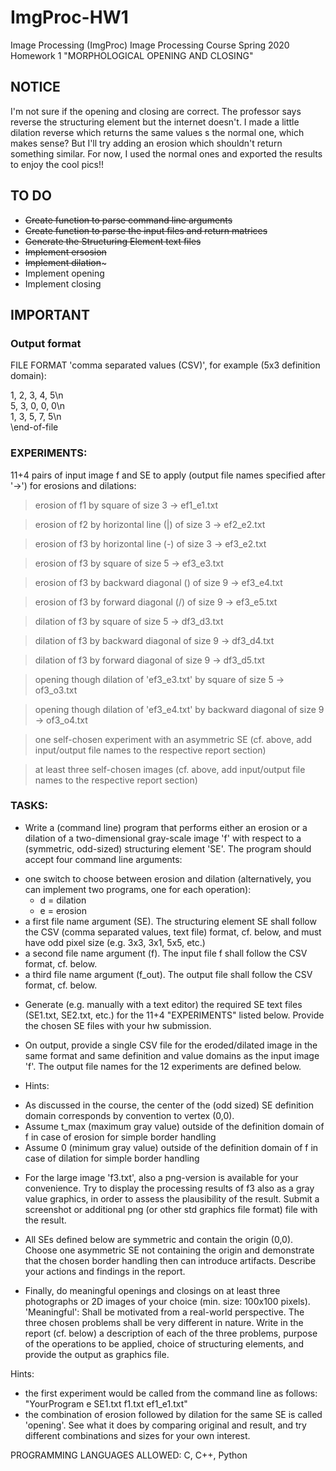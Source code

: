 # ImgProc-HW1

Image Processing (ImgProc) 
Image Processing Course Spring 2020
Homework 1 "MORPHOLOGICAL OPENING AND CLOSING"  

## NOTICE 
I'm not sure if the opening and closing are correct. The professor says reverse the structuring element
but the internet doesn't. I made a little dilation reverse which returns
the same values s the normal one, which makes sense? But I'll try adding an erosion
which shouldn't return something similar.  For now, I used the normal ones and exported the results to enjoy the cool
pics!! 


## TO DO

- ~~Create function to parse command line arguments~~
- ~~Create function to parse the input files and return matrices~~
- ~~Generate the Structuring Element text files~~
- ~~Implement ersosion~~
- ~~Implement dilation~~~
- Implement opening
- Implement closing 


## IMPORTANT

### Output format

FILE FORMAT 'comma separated values (CSV)', for example (5x3 definition domain):
  
  1, 2, 3, 4, 5\n  
  5, 3, 0, 0, 0\n  
  1, 3, 5, 7, 5\n  
  \end-of-file

### EXPERIMENTS: 

11+4 pairs of input image f and SE to apply (output file names specified after '&#8594;') for erosions and dilations:

> erosion of f1 by square of size 3 &#8594; ef1_e1.txt  

> erosion of f2 by horizontal line (|) of size 3 &#8594; ef2_e2.txt 
  
> erosion of f3 by horizontal line (-) of size 3 &#8594; ef3_e2.txt

> erosion of f3 by square of size 5 &#8594; ef3_e3.txt

> erosion of f3 by backward diagonal (\) of size 9 &#8594; ef3_e4.txt
 
> erosion of f3 by forward diagonal (/) of size 9 &#8594; ef3_e5.txt

> dilation of f3 by square of size 5 &#8594; df3_d3.txt

> dilation of f3 by backward diagonal of size 9 &#8594; df3_d4.txt
  
> dilation of f3 by forward diagonal of size 9 &#8594; df3_d5.txt

> opening though dilation of 'ef3_e3.txt' by square of size 5 &#8594; of3_o3.txt

> opening though dilation of 'ef3_e4.txt' by backward diagonal of size 9 &#8594; of3_o4.txt

> one self-chosen experiment with an asymmetric SE (cf. above, add input/output file names to the respective report section)

 
> at least three self-chosen images (cf. above, add input/output file names to the respective report section)  

### TASKS:

* Write a (command line) program that performs either an erosion or a dilation of a two-dimensional gray-scale image 'f' with respect to a (symmetric, odd-sized) structuring element 'SE'. The program should accept four command line arguments: 
 - one switch to choose between erosion and dilation (alternatively, you can implement two programs, one for each operation):
    - d = dilation 
    - e = erosion
 - a first file name argument (SE).  The structuring element SE shall follow the CSV (comma separated values, text file) format, cf. below, and must have odd pixel size (e.g. 3x3, 3x1, 5x5, etc.)
 - a second file name argument (f).  The input file f shall follow the CSV format, cf. below.
 - a third file name argument (f_out).  The output file shall follow the CSV format, cf. below.

* Generate (e.g. manually with a text editor) the required SE text files (SE1.txt, SE2.txt, etc.) for the 11+4 "EXPERIMENTS" listed below. Provide the chosen SE files with your hw submission.

* On output, provide a single CSV file for the eroded/dilated image in the same format and same definition and value domains as the input image 'f'. The output file names for the 12 experiments are defined below.
 
* Hints: 
 - As discussed in the course, the center of the (odd sized) SE definition domain corresponds by convention to vertex (0,0).
 - Assume t_max (maximum gray value) outside of the definition domain of f in case of erosion for simple border handling
 - Assume 0 (minimum gray value) outside of the definition domain of f in case of dilation for simple border handling

* For the large image 'f3.txt', also a png-version is available for your convenience. Try to display the processing results of f3 also as a gray value graphics, in order to assess the plausibility of the result. Submit a screenshot or additional png (or other std graphics file format) file with the result.

* All SEs defined below are symmetric and contain the origin (0,0). Choose one asymmetric SE not containing the origin and demonstrate that the chosen border handling then can introduce artifacts. Describe your actions and findings in the report.

* Finally, do meaningful openings and closings on at least three photographs or 2D images of your choice (min. size: 100x100 pixels). 'Meaningful': Shall be motivated from a real-world perspective. The three chosen problems shall be very different in nature. Write in the report (cf. below) a description of each of the three problems, purpose of the operations to be applied, choice of structuring elements, and provide the output as graphics file.


Hints: 
 - the first experiment would be called from the command line as follows: "YourProgram e SE1.txt f1.txt ef1_e1.txt"
 - the combination of erosion followed by dilation for the same SE is called 'opening'. See what it does by comparing original and result, and try different combinations and sizes for your own interest. 


PROGRAMMING LANGUAGES ALLOWED:
C, C++, Python
